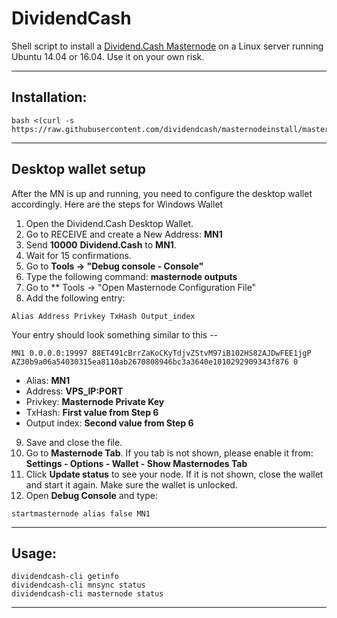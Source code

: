 # DividendCash
Shell script to install a [Dividend.Cash Masternode](https://dividend.cash/) on a Linux server running Ubuntu 14.04 or 16.04. Use it on your own risk.

***
## Installation:
```
bash <(curl -s https://raw.githubusercontent.com/dividendcash/masternodeinstall/master/dvd.sh)
```
***

## Desktop wallet setup

After the MN is up and running, you need to configure the desktop wallet accordingly. Here are the steps for Windows Wallet
1. Open the Dividend.Cash Desktop Wallet.
2. Go to RECEIVE and create a New Address: **MN1**
3. Send **10000** **Dividend.Cash** to **MN1**.
4. Wait for 15 confirmations.
5. Go to **Tools -> "Debug console - Console"**
6. Type the following command: **masternode outputs**
7. Go to  ** Tools -> "Open Masternode Configuration File"
8. Add the following entry:

```
Alias Address Privkey TxHash Output_index
```

Your entry should look something similar to this --

```
MN1 0.0.0.0:19997 88ET491cBrrZaKoCKyTdjvZStvM97iB102HS82AJDwFEE1jgP AZ30b9a06a54030315ea8110ab2670808946bc3a3640e1010292909343f876 0

```


* Alias: **MN1**
* Address: **VPS_IP:PORT**
* Privkey: **Masternode Private Key**
* TxHash: **First value from Step 6**
* Output index:  **Second value from Step 6**
9. Save and close the file.
10. Go to **Masternode Tab**. If you tab is not shown, please enable it from: **Settings - Options - Wallet - Show Masternodes Tab**
11. Click **Update status** to see your node. If it is not shown, close the wallet and start it again. Make sure the wallet is unlocked.
12. Open **Debug Console** and type:
```
startmasternode alias false MN1
```
***

## Usage:
```
dividendcash-cli getinfo
dividendcash-cli mnsync status
dividendcash-cli masternode status
```

***
